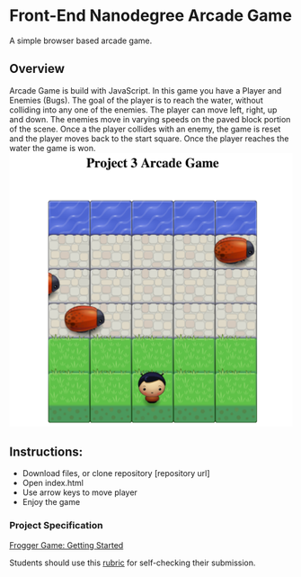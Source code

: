 # Front-End Nanodegree Arcade Game

A simple browser based arcade game.

## Overview
Arcade Game is build with JavaScript. In this game you have a Player and Enemies (Bugs). The goal of the player is to reach the water, without colliding into any one of the enemies. The player can move left, right, up and down. The enemies move in varying speeds on the paved block portion of the scene. Once a the player collides with an enemy, the game is reset and the player moves back to the start square. Once the player reaches the water the game is won.
![Screenshot](images/screenshot1.png)

## Instructions:
* Download files, or clone repository [repository url]
* Open index.html
* Use arrow keys to move player
* Enjoy the game

### Project Specification
[Frogger Game: Getting Started](https://docs.google.com/document/d/1v01aScPjSWCCWQLIpFqvg3-vXLH2e8_SZQKC8jNO0Dc/pub)

Students should use this [rubric](https://review.udacity.com/#!/projects/2696458597/rubric) for self-checking their submission.
